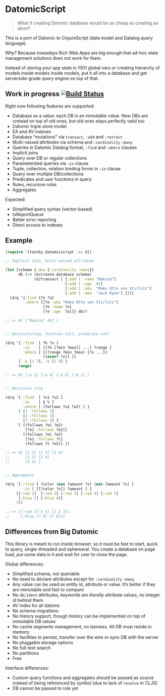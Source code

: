 # DatomicScript

> What if creating Datomic database would be as cheap as creating an atom?

This is a port of Datomic to ClojureScript (data model and Datalog query language).

Why? Because nowadays Rich Web Apps are big enough that ad-hoc state management solutions does not work for them.

Instead of storing your app state in 1001 global vars or creating hierarchy of models inside models inside models, put it all into a database and get serverside-grade query engine on top of that.

## Work in progress [![Build Status](https://travis-ci.org/tonsky/datomicscript.svg?branch=master)](https://travis-ci.org/tonsky/datomicscript)

Right now following features are supported:

* Database as a value: each DB is an immutable value. New DBs are cretead on top of old ones, but old ones stays perfectly valid too
* Datomic triple store model
* EA and AV indexes
* Database “mutations” via `transact`, `:add` and `:retract`
* Multi-valued attributes via schema and `:cardinality` `:many`
* Queries in Datomic Datalog format, `:find` and `:where` clauses
* Implicit joins
* Query over DB or regular collections
* Parameterized queries via `:in` clause
* Tuple, collection, relation binding forms in `:in` clause
* Query over multiple DB/collections
* Predicates and user functions in query
* Rules, recursive rules
* Aggregates

Expected:

* Simplified query syntax (vector-based)
* txReportQueue
* Better error reporting
* Direct access to indexes

## Example

```clj
(require '[tonsky.datomicscript :as d])

;; Implicit join, multi-valued attribute

(let [schema {:aka {:cardinality :many}}
      db (-> (d/create-database schema)
             (d/transact [ [:add 1 :name "Maksim"]
                           [:add 1 :age  45]
                           [:add 1 :aka  "Maks Otto von Stirlitz"]
                           [:add 1 :aka  "Jack Ryan"] ]))]
  (d/q '{:find [?n ?a]
         :where [[?e :aka "Maks Otto von Stirlitz"]
                 [?e :name ?n]
                 [?e :age  ?a]]} db))

;; => #{ ["Maksim" 45] }


;; Desctucturing, function call, predicate call

(d/q '{ :find  [ ?k ?x ]
        :in    [ [[?k [?min ?max]] ...] ?range ]
        :where [ [(?range ?min ?max) [?x ...]]
                 [(even? ?x)] ]}
      { :a [1 7], :b [2 4] }
      range)

;; => #{ [:a 2] [:a 4] [:a 6] [:b 2] }


;; Recursive rule

(d/q '{ :find  [ ?u1 ?u2 ]
        :in    [ $ % ]
        :where [ (follows ?u1 ?u2) ] }
      [ [1 :follows 2]
        [2 :follows 3]
        [3 :follows 4] ]
     '[ [(follows ?e1 ?e2)
         [?e1 :follows ?e2]]
        [(follows ?e1 ?e2)
         [?e1 :follows ?t]
         (follows ?t ?e2)] ])

;; => #{ [1 2] [1 3] [1 4]
;;       [2 3] [2 4]
;;       [3 4] }


;; Aggregates

(d/q '{ :find [ ?color (max ?amount ?x) (min ?amount ?x) ]
        :in [ [[?color ?x]] ?amount ] }
     [[:red 1]  [:red 2] [:red 3] [:red 4] [:red 5]
      [:blue 7] [:blue 8]]
     3))

;; => [[:red [3 4 5] [1 2 3]]
;;     [:blue [7 8] [7 8]]]
```

## Differences from Big Datomic

This library is meant to run inside browser, so it must be fast to start, quick to query, single-threaded and ephemeral. You create a database on page load, put some data in it and wait for user to close the page.

Global differences:

* Simplified schema, not queriable
* No need to declare attributes except for `:cardinality` `:many`
* Any value can be used as entity id, attribute or value. It’s better if they are immutable and fast to compare
* No `db/ident` attributes, keywords are _literally_ attribute values, no integer id behind them
* AV index for all datoms
* No schema migrations
* No history support, though history can be implemented on top of immutable DB values
* No cache segments management, no laziness. All DB must reside in memory
* No facilities to persist, transfer over the wire or sync DB with the server
* No pluggable storage options
* No full-text search
* No partitions
* Free

Interface differences:

* Custom query functions and aggregates should be passed as source instead of being referenced by symbol (due to lack of `resolve` in CLJS)
* DB cannot be passed to rule yet
